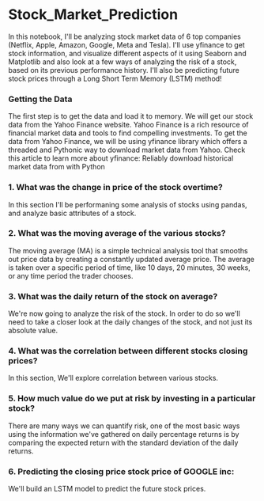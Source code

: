 # Stock_Market_Prediction

In this notebook, I'll be analyzing stock market data of 6 top companies (Netflix, Apple, Amazon, Google, Meta and Tesla). I'll use yfinance to get stock information, and visualize different aspects of it using Seaborn and Matplotlib and also look at a few ways of analyzing the risk of a stock, based on its previous performance history. I'll also be predicting future stock prices through a Long Short Term Memory (LSTM) method!

<h3>Getting the Data</h3>

The first step is to get the data and load it to memory. We will get our stock data from the Yahoo Finance website. Yahoo Finance is a rich resource of financial market data and tools to find compelling investments. To get the data from Yahoo Finance, we will be using yfinance library which offers a threaded and Pythonic way to download market data from Yahoo. Check this article to learn more about yfinance: Reliably download historical market data from with Python

<h3>1. What was the change in price of the stock overtime?</h3>

In this section I'll be performaning some analysis of stocks using pandas, and analyze basic attributes of a stock.

<h3> 2. What was the moving average of the various stocks? </h3>

The moving average (MA) is a simple technical analysis tool that smooths out price data by creating a constantly updated average price. The average is taken over a specific period of time, like 10 days, 20 minutes, 30 weeks, or any time period the trader chooses.

<h3>3. What was the daily return of the stock on average?</h3>

 We're now going to analyze the risk of the stock. In order to do so we'll need to take a closer look at the daily changes of the stock, and not just its absolute value.
 
 <h3>4. What was the correlation between different stocks closing prices?</h3>
 
 In this section, We'll explore correlation between various stocks.
 
 <h3> 5. How much value do we put at risk by investing in a particular stock?  </h3>

There are many ways we can quantify risk, one of the most basic ways using the information we've gathered on daily percentage returns is by comparing the expected return with the standard deviation of the daily returns.

<h3>6. Predicting the closing price stock price of GOOGLE inc:</h3>

We'll build an LSTM model to predict the future stock prices.
